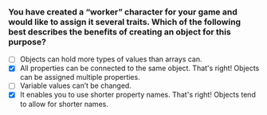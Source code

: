 ### You have created a “worker” character for your game and would like to assign it several traits. Which of the following best describes the benefits of creating an object for this purpose?

- [ ] Objects can hold more types of values than arrays can.
- [x] All properties can be connected to the same object.
      That's right! Objects can be assigned multiple properties.
- [ ] Variable values can’t be changed.
- [x] It enables you to use shorter property names.
      That's right! Objects tend to allow for shorter names.
